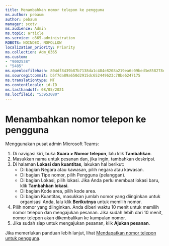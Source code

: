```yaml
---
title: Menambahkan nomor telepon ke pengguna
ms.author: pebaum
author: pebaum
manager: scotv
ms.audience: Admin
ms.topic: article
ms.service: o365-administration
ROBOTS: NOINDEX, NOFOLLOW
localization_priority: Priority
ms.collection: Adm_O365
ms.custom:
- "9002538"
- "5485"
ms.openlocfilehash: 804df8439b87b7138da1c484e8208a219ea6c09bed3e858278e4334c0c6612cb
ms.sourcegitcommit: b5f7da89a650d2915dc652449623c78be6247175
ms.translationtype: MT
ms.contentlocale: id-ID
ms.lasthandoff: 08/05/2021
ms.locfileid: "53953080"
---
```

# <a name="adding-phone-numbers-to-users"></a>Menambahkan nomor telepon ke pengguna

Menggunakan pusat admin Microsoft Teams:

1. Di navigasi kiri, buka **Suara > Nomor telepon**, lalu klik **Tambahkan**.
2. Masukkan nama untuk pesanan dan, jika ingin, tambahkan deskripsi.
3. Di halaman **Lokasi dan kuantitas**, lakukan hal berikut:
    - Di bagian Negara atau kawasan, pilih negara atau kawasan.
    - Di bagian Tipe nomor, pilih Pengguna (pelanggan).
    - Di bagian Lokasi, pilih lokasi. Jika Anda perlu membuat lokasi baru, klik **Tambahkan lokasi**.
    - Di bagian Kode area, pilih kode area.
    - Di bagian Kuantitas, masukkan jumlah nomor yang diinginkan untuk organisasi Anda, lalu klik **Berikutnya** untuk memilih nomor.
4. Pilih nomor yang diinginkan. Anda diberi waktu 10 menit untuk memilih nomor telepon dan mengajukan pesanan. Jika sudah lebih dari 10 menit, nomor telepon akan dikembalikan ke kumpulan nomor. 
5. Jika sudah siap untuk mengajukan pesanan, klik **Ajukan pesanan**.

Jika memerlukan panduan lebih lanjut, lihat [Mendapatkan nomor telepon untuk pengguna](https://docs.microsoft.com/microsoftteams/getting-phone-numbers-for-your-users).
